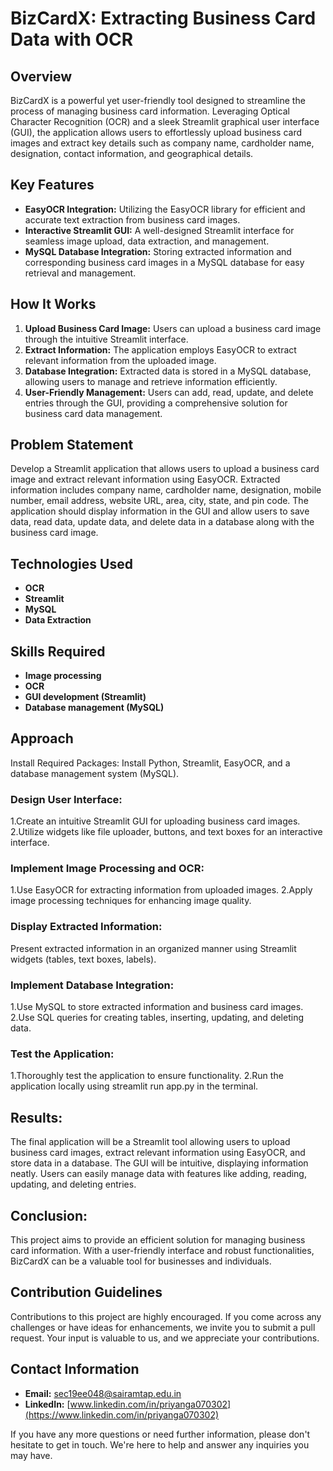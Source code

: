# BizCardX: Extracting Business Card Data with OCR

## Overview
BizCardX is a powerful yet user-friendly tool designed to streamline the process of managing business card information. Leveraging Optical Character Recognition (OCR) and a sleek Streamlit graphical user interface (GUI), the application allows users to effortlessly upload business card images and extract key details such as company name, cardholder name, designation, contact information, and geographical details.

## Key Features
- **EasyOCR Integration:** Utilizing the EasyOCR library for efficient and accurate text extraction from business card images.
- **Interactive Streamlit GUI:** A well-designed Streamlit interface for seamless image upload, data extraction, and management.
- **MySQL Database Integration:** Storing extracted information and corresponding business card images in a MySQL database for easy retrieval and management.

## How It Works
1. **Upload Business Card Image:** Users can upload a business card image through the intuitive Streamlit interface.
2. **Extract Information:** The application employs EasyOCR to extract relevant information from the uploaded image.
3. **Database Integration:** Extracted data is stored in a MySQL database, allowing users to manage and retrieve information efficiently.
4. **User-Friendly Management:** Users can add, read, update, and delete entries through the GUI, providing a comprehensive solution for business card data management.

## Problem Statement
Develop a Streamlit application that allows users to upload a business card image and extract relevant information using EasyOCR. Extracted information includes company name, cardholder name, designation, mobile number, email address, website URL, area, city, state, and pin code. The application should display information in the GUI and allow users to save data, read data, update data, and delete data in a database along with the business card image.

## Technologies Used
- **OCR**
- **Streamlit**
- **MySQL**
- **Data Extraction**

## Skills Required
- **Image processing**
- **OCR**
- **GUI development (Streamlit)**
- **Database management (MySQL)**

## Approach
Install Required Packages:
  Install Python, Streamlit, EasyOCR, and a database management system (MySQL).

### Design User Interface:

1.Create an intuitive Streamlit GUI for uploading business card images.
2.Utilize widgets like file uploader, buttons, and text boxes for an interactive interface.

### Implement Image Processing and OCR:

1.Use EasyOCR for extracting information from uploaded images.
2.Apply image processing techniques for enhancing image quality.

### Display Extracted Information:

Present extracted information in an organized manner using Streamlit widgets (tables, text boxes, labels).

### Implement Database Integration:

1.Use MySQL to store extracted information and business card images.
2.Use SQL queries for creating tables, inserting, updating, and deleting data.

### Test the Application:

1.Thoroughly test the application to ensure functionality.
2.Run the application locally using streamlit run app.py in the terminal.

## Results:
The final application will be a Streamlit tool allowing users to upload business card images, extract relevant information using EasyOCR, and store data in a database. The GUI will be intuitive, displaying information neatly. Users can easily manage data with features like adding, reading, updating, and deleting entries.

## Conclusion:
This project aims to provide an efficient solution for managing business card information. With a user-friendly interface and robust functionalities, BizCardX can be a valuable tool for businesses and individuals.

## Contribution Guidelines

Contributions to this project are highly encouraged. If you come across any challenges or have ideas for enhancements, we invite you to submit a pull request. Your input is valuable to us, and we appreciate your contributions.

## Contact Information

- **Email:** sec19ee048@sairamtap.edu.in
- **LinkedIn:** [www.linkedin.com/in/priyanga070302](https://www.linkedin.com/in/priyanga070302)

If you have any more questions or need further information, please don't hesitate to get in touch. We're here to help and answer any inquiries you may have.
